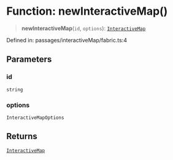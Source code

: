 # Function: newInteractiveMap()

> **newInteractiveMap**(`id`, `options`): [`InteractiveMap`](../classes/InteractiveMap.md)

Defined in: passages/interactiveMap/fabric.ts:4

## Parameters

### id

`string`

### options

`InteractiveMapOptions`

## Returns

[`InteractiveMap`](../classes/InteractiveMap.md)
